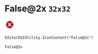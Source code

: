 # False@2x `32x32`
<img src="/img/False.png" width=32 height=32>

``` CSharp
EditorGUIUtility.IconContent("False@2x")
```
```
False@2x
```
